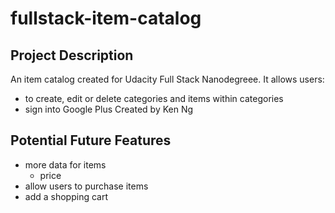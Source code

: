 # fullstack-item-catalog

## Project Description
An item catalog created for Udacity Full Stack Nanodegreee. It allows users:
- to create, edit or delete categories and items within categories
- sign into Google Plus
Created by Ken Ng

## Potential Future Features
- more data for items
  * price
- allow users to purchase items
- add a shopping cart
